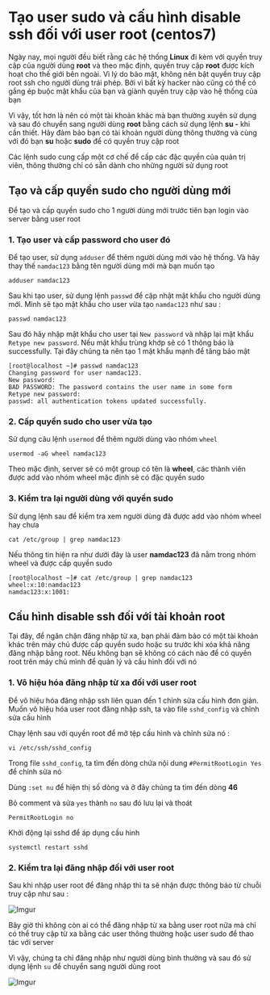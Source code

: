 # Tạo user sudo và cấu hình disable ssh đối với user root (centos7)
Ngày nay, mọi người đều biết rằng các hệ thống **Linux** đi kèm với quyền truy cập của người dùng **root** và theo mặc định, quyền truy cập **root** được kích hoạt cho thế giới bên ngoài. Vì lý do bảo mật, không nên bật quyền truy cập root ssh cho người dùng trái phép. Bởi vì bất kỳ hacker nào cũng có thể có gắng ép buộc mật khẩu của bạn và giành quyền truy cập vào hệ thống của bạn 

Vì vậy, tốt hơn là nên có một tài khoản khác mà bạn thường xuyên sử dụng và sau đó chuyển sang người dùng **root** bằng cách sử dụng lệnh **su -** khi cần thiết. Hãy đảm bảo bạn có tài khoản người dùng thông thường và cùng với đó bạn **su** hoặc **sudo** để có quyền truy cập root

Các lệnh sudo cung cấp một cơ chế để cấp các đặc quyền của quản trị viên, thông thường chỉ có sẵn dành cho những người sử dụng root

## Tạo và cấp quyền sudo cho người dùng mới
Để tạo và cấp quyền sudo cho 1 người dùng mới trước tiên bạn login vào server bằng user root

### 1. Tạo user và cấp password cho user đó
Để tạo user, sử dụng `adduser` để thêm người dùng mới vào hệ thống. Và hãy thay thế `namdac123` bằng tên người dùng mới mà bạn muốn tạo

 `adduser namdac123`

Sau khi tạo user, sử dụng lệnh `passwd` để cập nhật mật khẩu cho người dùng mới. Mình sẽ tạo mật khẩu cho user vừa tạo `namdac123` như sau :

 `passwd namdac123`

Sau đó hãy nhập mật khẩu cho user tại `New password` và nhập lại mật khẩu `Retype new password`. Nếu mật khẩu trùng khớp sẽ có 1 thông báo là successfully. Tại đây chúng ta nên tạo 1 mật khẩu mạnh để tăng bảo mật

```
[root@localhost ~]# passwd namdac123
Changing password for user namdac123.
New password:
BAD PASSWORD: The password contains the user name in some form
Retype new password:
passwd: all authentication tokens updated successfully.
```

### 2. Cấp quyền sudo cho user vừa tạo
Sử dụng câu lệnh `usermod` để thêm người dùng vào nhóm `wheel`

 `usermod -aG wheel namdac123`

Theo mặc định, server sẽ có một group có tên là **wheel**, các thành viên được add vào nhóm wheel mặc định sẽ có đặc quyền sudo

### 3. Kiểm tra lại người dùng với quyền sudo
Sử dụng lệnh sau để kiểm tra xem người dùng đã được add vào nhóm wheel hay chưa

 `cat /etc/group | grep namdac123`

Nếu thông tin hiện ra như dưới đây là user **namdac123** đã nằm trong nhóm wheel và được cấp quyền sudo
```
[root@localhost ~]# cat /etc/group | grep namdac123
wheel:x:10:namdac123
namdac123:x:1001:
```

## Cấu hình disable ssh đối với tài khoản root
Tại đây, để ngăn chặn đăng nhập từ xa, bạn phải đảm bảo có một tài khoản khác trên máy chủ được cấp quyền sudo hoặc su trước khi xóa khả năng đăng nhập bằng root. Nếu không bạn sẽ không có cách nào để có quyền root trên máy chủ mình để quản lý và cấu hình đối với nó

### 1. Vô hiệu hóa đăng nhập từ xa đối với user root
Để vô hiệu hóa đăng nhập ssh liên quan đến 1 chỉnh sửa cấu hình đơn giản. Muốn vô hiệu hóa user root đăng nhập ssh, ta vào file `sshd_config` và chỉnh sửa cấu hình

Chạy lệnh sau với quyền root để mở tệp cấu hình và chỉnh sửa nó :

 `vi /etc/ssh/sshd_config`


Trong file `sshd_config`, ta tìm đến dòng chứa nội dung `#PermitRootLogin Yes` để chỉnh sửa nó

Dùng `:set nu` để hiện thị số dòng và ở đây chúng ta tìm đến dòng **46** 

Bỏ comment và sửa `yes` thành `no` sau đó lưu lại và thoát

 `PermitRootLogin no`

Khởi động lại sshd để áp dụng cấu hình
 
 `systemctl restart sshd`

### 2. Kiểm tra lại đăng nhập đối với user root
Sau khi nhập user root để đăng nhập thì ta sẽ nhận được thông báo từ chuỗi truy cập như sau :

![Imgur](https://i.imgur.com/YaRdS7I.png)

Bây giờ thì không còn ai có thể đăng nhập từ xa bằng user root nữa mà chỉ có thể truy cập từ xa bằng các user thông thường hoặc user sudo để thao tác với server

Vì vậy, chúng ta chỉ đăng nhập như người dùng bình thường và sau đó sử dụng lệnh `su` để chuyển sang người dùng root

![Imgur](https://i.imgur.com/4VOJ1i6.png)
